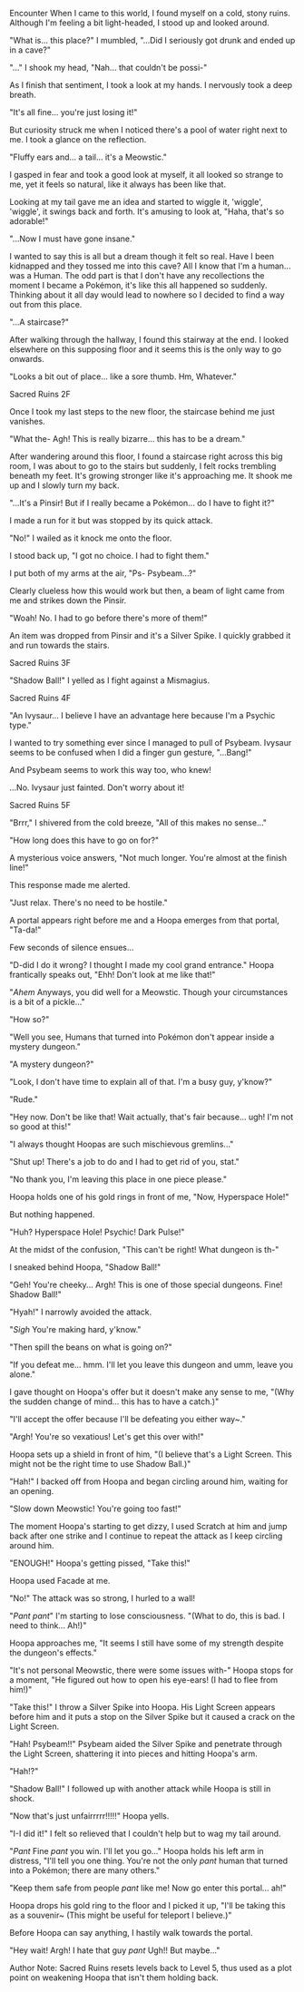 Encounter 
When I came to this world, I found myself on a cold, stony ruins. Although I'm feeling a bit light-headed, I stood up and looked around. 

"What is... this place?" I mumbled, "...Did I seriously got drunk and ended up in a cave?"

"..." I shook my head, "Nah... that couldn't be possi-" 

As I finish that sentiment, I took a look at my hands. I nervously took a deep breath.

"It's all fine... you're just losing it!"

But curiosity struck me when I noticed there's a pool of water right next to me. I took a glance on the reflection. 

"Fluffy ears and... a tail... it's a Meowstic."

I gasped in fear and took a good look at myself, it all looked so strange to me, yet it feels so natural, like it always has been like that. 

Looking at my tail gave me an idea and started to wiggle it, 'wiggle', 'wiggle', it swings back and forth. It's amusing to look at, "Haha, that's so adorable!"

"...Now I must have gone insane." 

I wanted to say this is all but a dream though it felt so real. Have I been kidnapped and they tossed me into this cave? All I know that I'm a human... was a Human. The odd part is that I don't have any recollections the moment I became a Pokémon, it's like this all happened so suddenly. Thinking about it all day would lead to nowhere so I decided to find a way out from this place. 

"...A staircase?" 

After walking through the hallway, I found this stairway at the end. I looked elsewhere on this supposing floor and it seems this is the only way to go onwards. 

"Looks a bit out of place... like a sore thumb. Hm, Whatever."
 

Sacred Ruins 2F


Once I took my last steps to the new floor, the staircase behind me just vanishes.

"What the- Agh! This is really bizarre... this has to be a dream."

After wandering around this floor, I found a staircase right across this big room, I was about to go to the stairs but suddenly, I felt rocks trembling beneath my feet. It's growing stronger like it's approaching me. It shook me up and I slowly turn my back.

"...It's a Pinsir! But if I really became a Pokémon... do I have to fight it?"

I made a run for it but was stopped by its quick attack.

"No!" I wailed as it knock me onto the floor. 

I stood back up, "I got no choice. I had to fight them."

I put both of my arms at the air, "Ps- Psybeam...?" 

Clearly clueless how this would work but then, a beam of light came from me and strikes down the Pinsir. 

"Woah! No. I had to go before there's more of them!"

An item was dropped from Pinsir and it's a Silver Spike. I quickly grabbed it and run towards the stairs. 


Sacred Ruins 3F


"Shadow Ball!" I yelled as I fight against a Mismagius.


Sacred Ruins 4F


"An Ivysaur... I believe I have an advantage here because I'm a Psychic type."

I wanted to try something ever since I managed to pull of Psybeam. Ivysaur seems to be confused when I did a finger gun gesture, "...Bang!"

And Psybeam seems to work this way too, who knew! 

...No. Ivysaur just fainted. Don't worry about it!


Sacred Ruins 5F


"Brrr," I shivered from the cold breeze, "All of this makes no sense..."

"How long does this have to go on for?"

A mysterious voice answers, "Not much longer. You're almost at the finish line!" 

This response made me alerted.

"Just relax. There's no need to be hostile."

A portal appears right before me and a Hoopa emerges from that portal, "Ta-da!"

Few seconds of silence ensues...

"D-did I do it wrong? I thought I made my cool grand entrance." Hoopa frantically speaks out, "Ehh! Don't look at me like that!"

"*Ahem* Anyways, you did well for a Meowstic. Though your circumstances is a bit of a pickle..."

"How so?"

"Well you see, Humans that turned into Pokémon don't appear inside a mystery dungeon."

"A mystery dungeon?"

"Look, I don't have time to explain all of that. I'm a busy guy, y'know?"

"Rude."

"Hey now. Don't be like that! Wait actually, that's fair because... ugh! I'm not so good at this!"

"I always thought Hoopas are such mischievous gremlins..."

"Shut up! There's a job to do and I had to get rid of you, stat."

"No thank you, I'm leaving this place in one piece please."

Hoopa holds one of his gold rings in front of me, "Now, Hyperspace Hole!"

But nothing happened.

"Huh? Hyperspace Hole! Psychic! Dark Pulse!" 

At the midst of the confusion, "This can't be right! What dungeon is th-"

I sneaked behind Hoopa, "Shadow Ball!"

"Geh! You're cheeky... Argh! This is one of those special dungeons. Fine! Shadow Ball!"

"Hyah!" I narrowly avoided the attack.

"*Sigh* You're making hard, y'know."

"Then spill the beans on what is going on?"

"If you defeat me... hmm. I'll let you leave this dungeon and umm, leave you alone."

I gave thought on Hoopa's offer but it doesn't make any sense to me, "(Why the sudden change of mind... this has to have a catch.)"

"I'll accept the offer because I'll be defeating you either way~."

"Argh! You're so vexatious! Let's get this over with!"

Hoopa sets up a shield in front of him, "(I believe that's a Light Screen. This might not be the right time to use Shadow Ball.)"

"Hah!" I backed off from Hoopa and began circling around him, waiting for an opening. 

"Slow down Meowstic! You're going too fast!"

The moment Hoopa's starting to get dizzy, I used Scratch at him and jump back after one strike and I continue to repeat the attack as I keep circling around him. 

"ENOUGH!" Hoopa's getting pissed, "Take this!"

Hoopa used Facade at me.

"No!" The attack was so strong, I hurled to a wall!

"*Pant* *pant*" I'm starting to lose consciousness. "(What to do, this is bad. I need to think... Ah!)"

Hoopa approaches me, "It seems I still have some of my strength despite the dungeon's effects."

"It's not personal Meowstic, there were some issues with-" Hoopa stops for a moment, "He figured out how to open his eye-ears! (I had to flee from him!)"

"Take this!" I throw a Silver Spike into Hoopa. His Light Screen appears before him and it puts a stop on the Silver Spike but it caused a crack on the Light Screen.

"Hah! Psybeam!!" Psybeam aided the Silver Spike and penetrate through the Light Screen, shattering it into pieces and hitting Hoopa's arm.

"Hah!?"

"Shadow Ball!" I followed up with another attack while Hoopa is still in shock. 

"Now that's just unfairrrrr!!!!!" Hoopa yells. 

"I-I did it!" I felt so relieved that I couldn't help but to wag my tail around. 

"*Pant* Fine *pant* you win. I'll let you go..." Hoopa holds his left arm in distress, "I'll tell you one thing. You're not the only *pant* human that turned into a Pokémon; there are many others."

"Keep them safe from people *pant* like me! Now go enter this portal... ah!"

Hoopa drops his gold ring to the floor and I picked it up, "I'll be taking this as a souvenir~ (This might be useful for teleport I believe.)" 

Before Hoopa can say anything, I hastily walk towards the portal.

"Hey wait! Argh! I hate that guy *pant* Ugh!! But maybe..."

Author Note: Sacred Ruins resets levels back to Level 5, thus used as a plot point on weakening Hoopa that isn't them holding back.